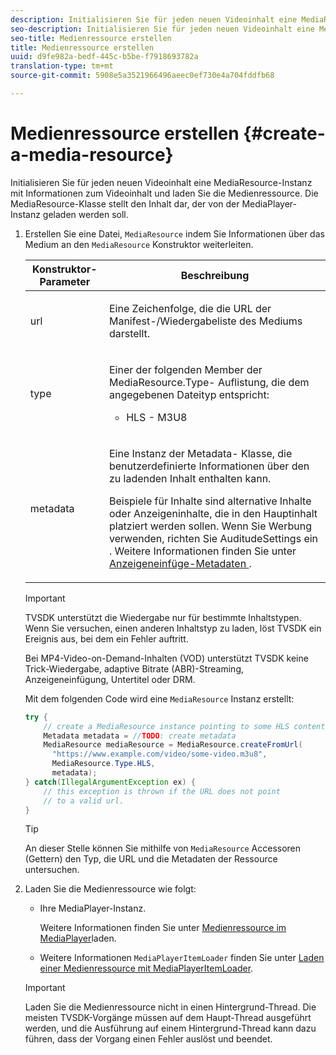 ```yaml
---
description: Initialisieren Sie für jeden neuen Videoinhalt eine MediaResource-Instanz mit Informationen zum Videoinhalt und laden Sie die Medienressource. Die MediaResource-Klasse stellt den Inhalt dar, der von der MediaPlayer-Instanz geladen werden soll.
seo-description: Initialisieren Sie für jeden neuen Videoinhalt eine MediaResource-Instanz mit Informationen zum Videoinhalt und laden Sie die Medienressource. Die MediaResource-Klasse stellt den Inhalt dar, der von der MediaPlayer-Instanz geladen werden soll.
seo-title: Medienressource erstellen
title: Medienressource erstellen
uuid: d9fe982a-bedf-445c-b5be-f7918693782a
translation-type: tm+mt
source-git-commit: 5908e5a3521966496aeec0ef730e4a704fddfb68

---
```



# Medienressource erstellen {#create-a-media-resource}

Initialisieren Sie für jeden neuen Videoinhalt eine MediaResource-Instanz mit Informationen zum Videoinhalt und laden Sie die Medienressource. Die MediaResource-Klasse stellt den Inhalt dar, der von der MediaPlayer-Instanz geladen werden soll.

1. Erstellen Sie eine Datei, `MediaResource` indem Sie Informationen über das Medium an den `MediaResource` Konstruktor weiterleiten.

   <table id="table_DD0D5D9129D54F73881399B9B4FF546A"> 
    <thead> 
    <tr> 
    <th colname="col1" class="entry"> Konstruktor-Parameter </th> 
    <th colname="col2" class="entry"> Beschreibung </th> 
    </tr> 
    </thead>
    <tbody> 
    <tr> 
    <td colname="col1"> <p>url </p> </td> 
    <td colname="col2"> <p>Eine Zeichenfolge, die die URL der Manifest-/Wiedergabeliste des Mediums darstellt. </p> </td> 
    </tr> 
    <tr> 
    <td colname="col1"> <p>type </p> </td> 
    <td colname="col2"> <p>Einer der folgenden Member der <span class="codeph"> MediaResource.Type- </span> Auflistung, die dem angegebenen Dateityp entspricht: 
    <ul id="ul_72636C41CA7E4538A3BE11A79E0282FC"> 
    <li id="li_070960200DEB40E992C58FCB8909AEA3"> <span class="codeph"> HLS </span> - M3U8 </li> 
    </ul> </p> </td> 
    </tr> 
    <tr> 
    <td colname="col1"> <p>metadata </p> </td> 
    <td colname="col2"> <p>Eine Instanz der <span class="codeph"> Metadata- </span> Klasse, die benutzerdefinierte Informationen über den zu ladenden Inhalt enthalten kann. </p> <p>Beispiele für Inhalte sind alternative Inhalte oder Anzeigeninhalte, die in den Hauptinhalt platziert werden sollen. Wenn Sie Werbung verwenden, richten Sie <span class="codeph"> AuditudeSettings ein </span>. Weitere Informationen finden Sie unter <a href="../../../tvsdk-1.4-for-android/ad-insertion/ad-insertion-metadata/android-1.4-ad-insertion-metadata-set-up.md" format="dita" scope="local"> Anzeigeneinfüge-Metadaten </a>. </p> </td> 
    </tr> 
    </tbody> 
    </table>

   >[!IMPORTANT]
   >
   >TVSDK unterstützt die Wiedergabe nur für bestimmte Inhaltstypen. Wenn Sie versuchen, einen anderen Inhaltstyp zu laden, löst TVSDK ein Ereignis aus, bei dem ein Fehler auftritt.
   >
   >Bei MP4-Video-on-Demand-Inhalten (VOD) unterstützt TVSDK keine Trick-Wiedergabe, adaptive Bitrate (ABR)-Streaming, Anzeigeneinfügung, Untertitel oder DRM.

   Mit dem folgenden Code wird eine `MediaResource` Instanz erstellt:

   ```java
   try { 
       // create a MediaResource instance pointing to some HLS content 
       Metadata metadata = //TODO: create metadata  
       MediaResource mediaResource = MediaResource.createFromUrl( 
         "https://www.example.com/video/some-video.m3u8",  
         MediaResource.Type.HLS,  
         metadata); 
   } catch(IllegalArgumentException ex) { 
       // this exception is thrown if the URL does not point  
       // to a valid url. 
   } 
   ```

   >[!TIP]
   >
   >An dieser Stelle können Sie mithilfe von `MediaResource` Accessoren (Gettern) den Typ, die URL und die Metadaten der Ressource untersuchen.

1. Laden Sie die Medienressource wie folgt:

   * Ihre MediaPlayer-Instanz.

      Weitere Informationen finden Sie unter [Medienressource im MediaPlayer](../../../tvsdk-1.4-for-android/ui-configure/mediaplayer-initialize-for-video/android-1.4-media-resource-load.md)laden.
   * Weitere Informationen `MediaPlayerItemLoader` finden Sie unter [Laden einer Medienressource mit MediaPlayerItemLoader](../../../tvsdk-1.4-for-android/ui-configure/mediaplayer-initialize-for-video/android-1.4-media-mediaplayeritemloader.md).
   >[!IMPORTANT]
   >
   >Laden Sie die Medienressource nicht in einen Hintergrund-Thread. Die meisten TVSDK-Vorgänge müssen auf dem Haupt-Thread ausgeführt werden, und die Ausführung auf einem Hintergrund-Thread kann dazu führen, dass der Vorgang einen Fehler auslöst und beendet.

